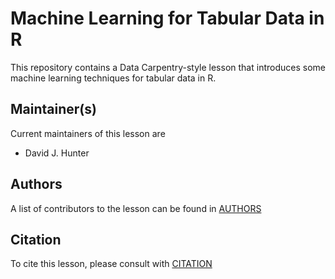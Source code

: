 # Machine Learning for Tabular Data in R

This repository contains a Data Carpentry-style lesson that introduces some machine learning techniques for tabular data in R.

## Maintainer(s)

Current maintainers of this lesson are

* David J. Hunter


## Authors

A list of contributors to the lesson can be found in [AUTHORS](AUTHORS)

## Citation

To cite this lesson, please consult with [CITATION](CITATION)

